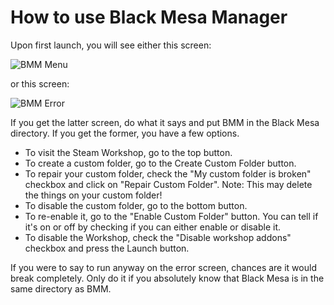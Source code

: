# How to use Black Mesa Manager

Upon first launch, you will see either this screen:

![BMM Menu](https://i.imgur.com/7lrWRZW.png)

or this screen:

![BMM Error](https://i.imgur.com/n6G1BRf.png)

If you get the latter screen, do what it says and put BMM in the Black Mesa directory. If you get the former, you have a few options.

* To visit the Steam Workshop, go to the top button. 
* To create a custom folder, go to the Create Custom Folder button. 
* To repair your custom folder, check the "My custom folder is broken" checkbox and click on "Repair Custom Folder". Note: This may delete the things on your custom folder! 
* To disable the custom folder, go to the bottom button. 
* To re-enable it, go to the "Enable Custom Folder" button. You can tell if it's on or off by checking if you can either enable or disable it.
* To disable the Workshop, check the "Disable workshop addons" checkbox and press the Launch button.

If you were to say to run anyway on the error screen, chances are it would break completely. Only do it if you absolutely know that Black Mesa is in the same directory as BMM.
